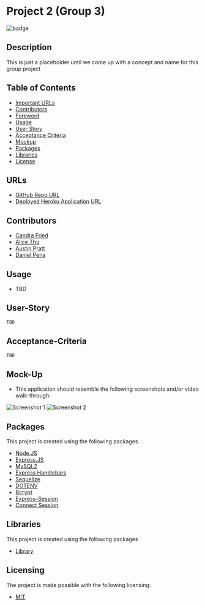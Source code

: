 # Project 2 (Group 3)
![badge](https://img.shields.io/badge/license-MIT-brightgreen)

## Description
This is just a placeholder until we come up with a concept and name for this group project


## Table of Contents
- [Important URLs](#urls)
- [Contributors](#contributors)
- [Foreword](#foreword)
- [Usage](#usage)
- [User Story](#user-story)
- [Acceptance Criteria](#acceptance-criteria)
- [Mockup](#mock-up)
- [Packages](#packages)
- [Libraries](#libraries)
- [License](#Licensing)


## URLs
- [GitHub Repo URL](https://github.com/candracodes/project-2)
- [Deployed Heroku Application URL](#)

## Contributors
- [Candra Fried](github.com/candracodes)
- [Alice Thu](https://github.com/thutuephan)
- [Austin Pratt](github.com/hargis32)
- [Daniel Pena](#)

## Usage

- TBD

## User-Story

```md
TBD
```

## Acceptance-Criteria

```md
TBD
```

## Mock-Up

* This application should resemble the following screenshots and/or video walk-through:

![Screenshot 1](#)
![Screenshot 2](#)

## Packages

This project is created using the following packages

- [Node.JS](https://nodejs.org/en/)
- [Express.JS](https://expressjs.com/)
- [MySQL2](https://www.npmjs.com/package/mysql2)
- [Express Handlebars](https://www.npmjs.com/package/express-handlebars)
- [Sequelize](https://www.npmjs.com/package/sequelize)
- [DOTENV](https://www.npmjs.com/package/dotenv)
- [Bcrypt](https://www.npmjs.com/package/bcrypt)
- [Express-Session](https://www.npmjs.com/package/express-session)
- [Connect Session](https://www.npmjs.com/package/connect-session-sequelize)

## Libraries

This project is created using the following packages

- [Library](#)

## Licensing
The project is made possible with the following licensing:
- [MIT](license.txt)

